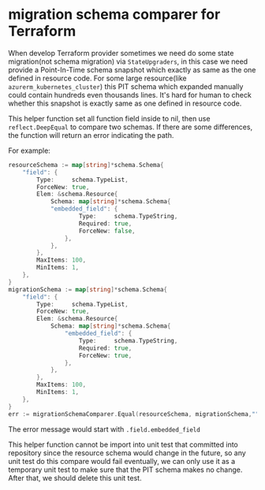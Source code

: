 # migration schema comparer for Terraform

When develop Terraform provider sometimes we need do some state migration(not schema migration) via `StateUpgraders`, in this case we need provide a Point-In-Time schema snapshot which exactly as same as the one defined in resource code. For some large resource(like `azurerm_kubernetes_cluster`) this PIT schema which expanded manually could contain hundreds even thousands lines. It's hard for human to check whether this snapshot is exactly same as one defined in resource code.

This helper function set all function field inside to nil, then use `reflect.DeepEqual` to compare two schemas. If there are some differences, the function will return an error indicating the path.

For example:

```go
resourceSchema := map[string]*schema.Schema{
	"field": {
		Type:     schema.TypeList,
		ForceNew: true,
		Elem: &schema.Resource{
			Schema: map[string]*schema.Schema{
			"embedded_field": {
					Type:     schema.TypeString,
					Required: true,
					ForceNew: false,
				},
			},
		},
		MaxItems: 100,
		MinItems: 1,
	},
}
migrationSchema := map[string]*schema.Schema{
	"field": {
		Type:     schema.TypeList,
		ForceNew: true,
		Elem: &schema.Resource{
			Schema: map[string]*schema.Schema{
				"embedded_field": {
					Type:     schema.TypeString,
					Required: true,
					ForceNew: true,
				},
			},
		},
		MaxItems: 100,
		MinItems: 1,
	},
}
err := migrationSchemaComparer.Equal(resourceSchema, migrationSchema,"")
```

The error message would start with `.field.embedded_field`

This helper function cannot be import into unit test that committed into repository since the resource schema would change in the future, so any unit test do this compare would fail eventually, we can only use it as a temporary unit test to make sure that the PIT schema makes no change. After that, we should delete this unit test.